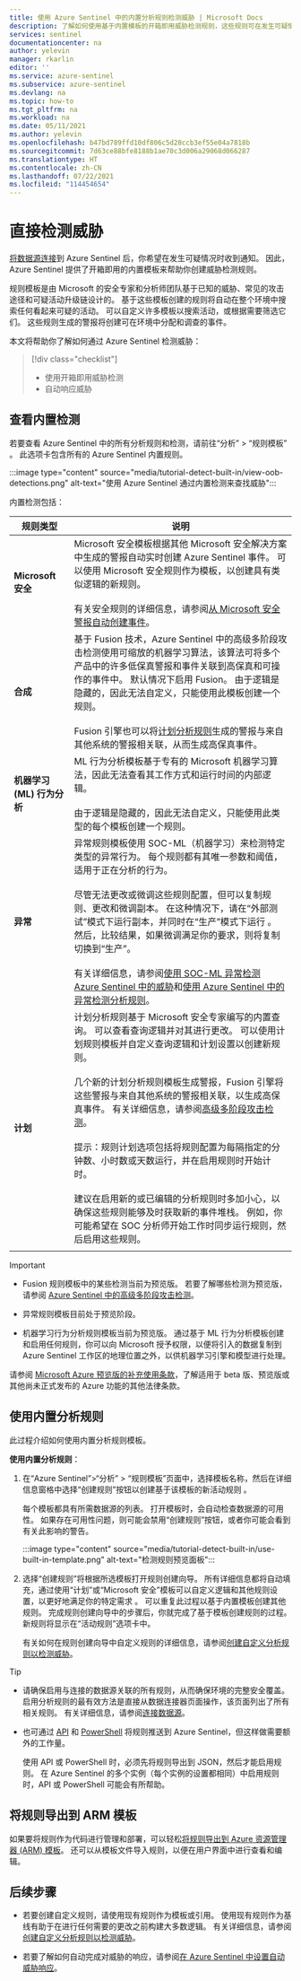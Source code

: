 ```yaml
---
title: 使用 Azure Sentinel 中的内置分析规则检测威胁 | Microsoft Docs
description: 了解如何使用基于内置模板的开箱即用威胁检测规则，这些规则可在发生可疑情况时通知你。
services: sentinel
documentationcenter: na
author: yelevin
manager: rkarlin
editor: ''
ms.service: azure-sentinel
ms.subservice: azure-sentinel
ms.devlang: na
ms.topic: how-to
ms.tgt_pltfrm: na
ms.workload: na
ms.date: 05/11/2021
ms.author: yelevin
ms.openlocfilehash: b47bd789ffd10df806c5d28ccb3ef55e04a7818b
ms.sourcegitcommit: 7d63ce88bfe8188b1ae70c3d006a29068d066287
ms.translationtype: HT
ms.contentlocale: zh-CN
ms.lasthandoff: 07/22/2021
ms.locfileid: "114454654"
---
```

# <a name="detect-threats-out-of-the-box"></a>直接检测威胁

[将数据源连接](quickstart-onboard.md)到 Azure Sentinel 后，你希望在发生可疑情况时收到通知。 因此，Azure Sentinel 提供了开箱即用的内置模板来帮助你创建威胁检测规则。

规则模板是由 Microsoft 的安全专家和分析师团队基于已知的威胁、常见的攻击途径和可疑活动升级链设计的。 基于这些模板创建的规则将自动在整个环境中搜索任何看起来可疑的活动。 可以自定义许多模板以搜索活动，或根据需要筛选它们。 这些规则生成的警报将创建可在环境中分配和调查的事件。

本文将帮助你了解如何通过 Azure Sentinel 检测威胁：

> [!div class="checklist"]
> * 使用开箱即用威胁检测
> * 自动响应威胁

## <a name="view-built-in-detections"></a>查看内置检测

若要查看 Azure Sentinel 中的所有分析规则和检测，请前往“分析” > “规则模板” 。 此选项卡包含所有的 Azure Sentinel 内置规则。

:::image type="content" source="media/tutorial-detect-built-in/view-oob-detections.png" alt-text="使用 Azure Sentinel 通过内置检测来查找威胁":::

内置检测包括：

|规则类型  |说明  |
|---------|---------|
|**Microsoft 安全**     |  Microsoft 安全模板根据其他 Microsoft 安全解决方案中生成的警报自动实时创建 Azure Sentinel 事件。 可以使用 Microsoft 安全规则作为模板，以创建具有类似逻辑的新规则。 <br><br>有关安全规则的详细信息，请参阅[从 Microsoft 安全警报自动创建事件](create-incidents-from-alerts.md)。       |
|**合成**     | 基于 Fusion 技术，Azure Sentinel 中的高级多阶段攻击检测使用可缩放的机器学习算法，该算法可将多个产品中的许多低保真警报和事件关联到高保真和可操作的事件中。 默认情况下启用 Fusion。 由于逻辑是隐藏的，因此无法自定义，只能使用此模板创建一个规则。 <br><br>Fusion 引擎也可以将[计划分析规则](#scheduled)生成的警报与来自其他系统的警报相关联，从而生成高保真事件。      |
|**机器学习 (ML) 行为分析**     |    ML 行为分析模板基于专有的 Microsoft 机器学习算法，因此无法查看其工作方式和运行时间的内部逻辑。 <br><br>由于逻辑是隐藏的，因此无法自定义，只能使用此类型的每个模板创建一个规则。|
|<a name="anomaly"></a>**异常**     |    异常规则模板使用 SOC-ML（机器学习）来检测特定类型的异常行为。 每个规则都有其唯一参数和阈值，适用于正在分析的行为。 <br><br>尽管无法更改或微调这些规则配置，但可以复制规则、更改和微调副本。 在这种情况下，请在“外部测试”模式下运行副本，并同时在“生产”模式下运行 。 然后，比较结果，如果微调满足你的要求，则将复制切换到“生产”。 <br><br>有关详细信息，请参阅[使用 SOC-ML 异常检测 Azure Sentinel 中的威胁](soc-ml-anomalies.md)和[使用 Azure Sentinel 中的异常检测分析规则](work-with-anomaly-rules.md)。     |
| <a name="scheduled"></a>**计划**    |    计划分析规则基于 Microsoft 安全专家编写的内置查询。 可以查看查询逻辑并对其进行更改。 可以使用计划规则模板并自定义查询逻辑和计划设置以创建新规则。 <br><br>几个新的计划分析规则模板生成警报，Fusion 引擎将这些警报与来自其他系统的警报相关联，以生成高保真事件。 有关详细信息，请参阅[高级多阶段攻击检测](fusion.md#configure-scheduled-analytics-rules-for-fusion-detections)。<br><br>提示：规则计划选项包括将规则配置为每隔指定的分钟数、小时数或天数运行，并在启用规则时开始计时。 <br><br>建议在启用新的或已编辑的分析规则时多加小心，以确保这些规则能够及时获取新的事件堆栈。 例如，你可能希望在 SOC 分析师开始工作时同步运行规则，然后启用这些规则。|
| | |

> [!IMPORTANT]
>  - Fusion 规则模板中的某些检测当前为预览版。 若要了解哪些检测为预览版，请参阅 [Azure Sentinel 中的高级多阶段攻击检测](fusion.md)。
>
> -  异常规则模板目前处于预览阶段。
>
> - 机器学习行为分析规则模板当前为预览版。 通过基于 ML 行为分析模板创建和启用任何规则，你可以向 Microsoft 授予权限，以便将引入的数据复制到 Azure Sentinel 工作区的地理位置之外，以供机器学习引擎和模型进行处理。
>
> 请参阅 [Microsoft Azure 预览版的补充使用条款](https://azure.microsoft.com/support/legal/preview-supplemental-terms/)，了解适用于 beta 版、预览版或其他尚未正式发布的 Azure 功能的其他法律条款。

## <a name="use-built-in-analytics-rules"></a>使用内置分析规则

此过程介绍如何使用内置分析规则模板。

**使用内置分析规则**：

1. 在“Azure Sentinel”>“分析” > “规则模板”页面中，选择模板名称，然后在详细信息窗格中选择“创建规则”按钮以创建基于该模板的新活动规则  。 

    每个模板都具有所需数据源的列表。 打开模板时，会自动检查数据源的可用性。 如果存在可用性问题，则可能会禁用“创建规则”按钮，或者你可能会看到有关此影响的警告。

    :::image type="content" source="media/tutorial-detect-built-in/use-built-in-template.png" alt-text="检测规则预览面板":::

1. 选择“创建规则”将根据所选模板打开规则创建向导。 所有详细信息都将自动填充，通过使用“计划”或“Microsoft 安全”模板可以自定义逻辑和其他规则设置，以更好地满足你的特定需求 。 可以重复此过程以基于内置模板创建其他规则。 完成规则创建向导中的步骤后，你就完成了基于模板创建规则的过程。 新规则将显示在“活动规则”选项卡中。

    有关如何在规则创建向导中自定义规则的详细信息，请参阅[创建自定义分析规则以检测威胁](tutorial-detect-threats-custom.md)。

> [!TIP]
> - 请确保启用与连接的数据源关联的所有规则，从而确保环境的完整安全覆盖。 启用分析规则的最有效方法是直接从数据连接器页面操作，该页面列出了所有相关规则。 有关详细信息，请参阅[连接数据源](connect-data-sources.md)。
> 
> - 也可通过 [API](/rest/api/securityinsights/) 和 [PowerShell](https://www.powershellgallery.com/packages/Az.SecurityInsights/0.1.0) 将规则推送到 Azure Sentinel，但这样做需要额外的工作量。 
> 
>     使用 API 或 PowerShell 时，必须先将规则导出到 JSON，然后才能启用规则。 在 Azure Sentinel 的多个实例（每个实例的设置都相同）中启用规则时，API 或 PowerShell 可能会有所帮助。
> 
## <a name="export-rules-to-an-arm-template"></a>将规则导出到 ARM 模板

如果要将规则作为代码进行管理和部署，可以轻松[将规则导出到 Azure 资源管理器 (ARM) 模板](import-export-analytics-rules.md)。 还可以从模板文件导入规则，以便在用户界面中进行查看和编辑。

## <a name="next-steps"></a>后续步骤

- 若要创建自定义规则，请使用现有规则作为模板或引用。 使用现有规则作为基线有助于在进行任何需要的更改之前构建大多数逻辑。 有关详细信息，请参阅[创建自定义分析规则以检测威胁](tutorial-detect-threats-custom.md)。

- 若要了解如何自动完成对威胁的响应，请参阅[在 Azure Sentinel 中设置自动威胁响应](tutorial-respond-threats-playbook.md)。
